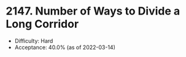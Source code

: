 # 2147. Number of Ways to Divide a Long Corridor
- Difficulty: Hard
- Acceptance: 40.0% (as of 2022-03-14)
